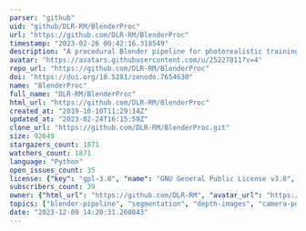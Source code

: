 ```yaml
---
parser: "github"
uid: "github/DLR-RM/BlenderProc"
url: "https://github.com/DLR-RM/BlenderProc"
timestamp: "2023-02-26 00:42:16.318549"
description: "A procedural Blender pipeline for photorealistic training image generation"
avatar: "https://avatars.githubusercontent.com/u/25227811?v=4"
repo_url: "https://github.com/DLR-RM/BlenderProc"
doi: "https://doi.org/10.5281/zenodo.7654630"
name: "BlenderProc"
full_name: "DLR-RM/BlenderProc"
html_url: "https://github.com/DLR-RM/BlenderProc"
created_at: "2019-10-10T11:29:14Z"
updated_at: "2023-02-24T16:15:59Z"
clone_url: "https://github.com/DLR-RM/BlenderProc.git"
size: 92649
stargazers_count: 1871
watchers_count: 1871
language: "Python"
open_issues_count: 35
license: {"key": "gpl-3.0", "name": "GNU General Public License v3.0", "spdx_id": "GPL-3.0", "url": "https://api.github.com/licenses/gpl-3.0", "node_id": "MDc6TGljZW5zZTk="}
subscribers_count: 39
owner: {"html_url": "https://github.com/DLR-RM", "avatar_url": "https://avatars.githubusercontent.com/u/25227811?v=4", "login": "DLR-RM", "type": "Organization"}
topics: ["blender-pipeline", "segmentation", "depth-images", "camera-positions", "suncg-scene", "camera-sampling", "blender-installation", "synthetic", "blender", "rendering", "pose-estimation", "synthetic-data", "python", "3d-graphics", "computer-graphics", "3d-reconstruction", "3d-engines", "3d-front-dataset"]
date: "2023-12-09 14:20:31.260843"
---
```

